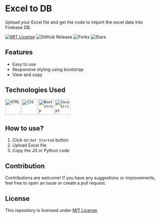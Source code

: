 # Excel to DB
Upload your Excel file and get the code to import the excel data into Firebase DB.

[![MIT License](https://img.shields.io/badge/License-MIT-green.svg)](https://github.com/Harshit2012/Excel-to-DB?tab=MIT-1-ov-file#readme)
![GitHub Release](https://img.shields.io/github/v/release/harshit2012/Excel-to-DB)
![Forks](https://img.shields.io/github/forks/harshit2012/Excel-to-DB)
![Stars](https://img.shields.io/github/stars/harshit2012/Excel-to-DB)

## Features
- Easy to use
- Responsive styling using bootstrap
- View and copy

## Technologies Used
<code><img width="50" src="https://user-images.githubusercontent.com/25181517/192158954-f88b5814-d510-4564-b285-dff7d6400dad.png" alt="HTML" title="HTML"/></code>
<code><img width="50" src="https://user-images.githubusercontent.com/25181517/183898674-75a4a1b1-f960-4ea9-abcb-637170a00a75.png" alt="CSS" title="CSS"/></code>
<code><img width="50" src="https://user-images.githubusercontent.com/25181517/183898054-b3d693d4-dafb-4808-a509-bab54cf5de34.png" alt="Bootstrap" title="Bootstrap"/></code>
<code><img width="50" src="https://user-images.githubusercontent.com/25181517/117447155-6a868a00-af3d-11eb-9cfe-245df15c9f3f.png" alt="JavaScript" title="JavaScript"/></code>

## How to use?
1. Click on `Get Started` button
2. Upload Excel file
3. Copy the JS or Python code

## Contribution
Contributions are welcome! If you have any suggestions or improvements, feel free to open an issue or create a pull request.

## License
This repository is licensed under [MIT License](https://github.com/Harshit2012/Excel-to-DB#MIT-1-ov-file)

